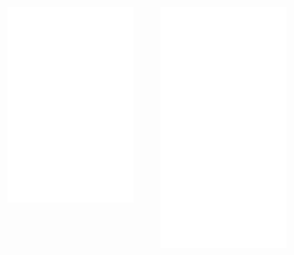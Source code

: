 [<img align="left" width="45%" alt="🦑" src="/artifacts.svg">](#)

[<img align="right" width="45%" alt="🦑" src="/progress.svg">](#)

<!---
Richard5678/Richard5678 is a ✨ special ✨ repository because its `README.md` (this file) appears on your GitHub profile.
You can click the Preview link to take a look at your changes.
--->
